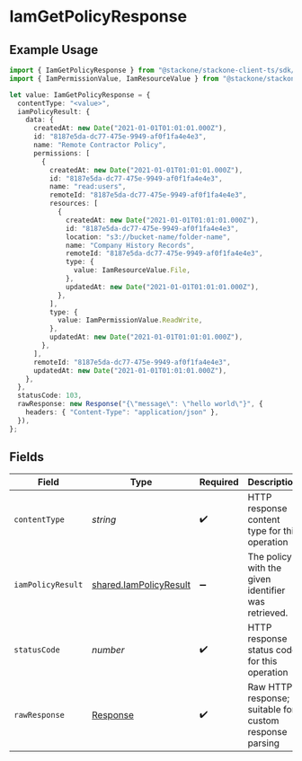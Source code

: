 # IamGetPolicyResponse

## Example Usage

```typescript
import { IamGetPolicyResponse } from "@stackone/stackone-client-ts/sdk/models/operations";
import { IamPermissionValue, IamResourceValue } from "@stackone/stackone-client-ts/sdk/models/shared";

let value: IamGetPolicyResponse = {
  contentType: "<value>",
  iamPolicyResult: {
    data: {
      createdAt: new Date("2021-01-01T01:01:01.000Z"),
      id: "8187e5da-dc77-475e-9949-af0f1fa4e4e3",
      name: "Remote Contractor Policy",
      permissions: [
        {
          createdAt: new Date("2021-01-01T01:01:01.000Z"),
          id: "8187e5da-dc77-475e-9949-af0f1fa4e4e3",
          name: "read:users",
          remoteId: "8187e5da-dc77-475e-9949-af0f1fa4e4e3",
          resources: [
            {
              createdAt: new Date("2021-01-01T01:01:01.000Z"),
              id: "8187e5da-dc77-475e-9949-af0f1fa4e4e3",
              location: "s3://bucket-name/folder-name",
              name: "Company History Records",
              remoteId: "8187e5da-dc77-475e-9949-af0f1fa4e4e3",
              type: {
                value: IamResourceValue.File,
              },
              updatedAt: new Date("2021-01-01T01:01:01.000Z"),
            },
          ],
          type: {
            value: IamPermissionValue.ReadWrite,
          },
          updatedAt: new Date("2021-01-01T01:01:01.000Z"),
        },
      ],
      remoteId: "8187e5da-dc77-475e-9949-af0f1fa4e4e3",
      updatedAt: new Date("2021-01-01T01:01:01.000Z"),
    },
  },
  statusCode: 103,
  rawResponse: new Response("{\"message\": \"hello world\"}", {
    headers: { "Content-Type": "application/json" },
  }),
};
```

## Fields

| Field                                                                   | Type                                                                    | Required                                                                | Description                                                             |
| ----------------------------------------------------------------------- | ----------------------------------------------------------------------- | ----------------------------------------------------------------------- | ----------------------------------------------------------------------- |
| `contentType`                                                           | *string*                                                                | :heavy_check_mark:                                                      | HTTP response content type for this operation                           |
| `iamPolicyResult`                                                       | [shared.IamPolicyResult](../../../sdk/models/shared/iampolicyresult.md) | :heavy_minus_sign:                                                      | The policy with the given identifier was retrieved.                     |
| `statusCode`                                                            | *number*                                                                | :heavy_check_mark:                                                      | HTTP response status code for this operation                            |
| `rawResponse`                                                           | [Response](https://developer.mozilla.org/en-US/docs/Web/API/Response)   | :heavy_check_mark:                                                      | Raw HTTP response; suitable for custom response parsing                 |